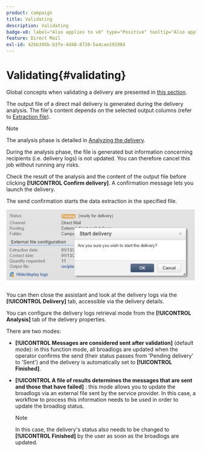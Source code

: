 ```yaml
---
product: campaign
title: Validating
description: Validating
badge-v8: label="Also applies to v8" type="Positive" tooltip="Also applies to Campaign v8"
feature: Direct Mail
exl-id: 42bb395b-b3fe-4d48-8720-5a4cae191984
---
```

# Validating{#validating}

 

Global concepts when validating a delivery are presented in [this section](steps-validating-the-delivery.md).

The output file of a direct mail delivery is generated during the delivery analysis. The file's content depends on the selected output columns (refer to [Extraction file](defining-the-direct-mail-content.md#extraction-file)).

>[!NOTE]
>
>The analysis phase is detailed in [Analyzing the delivery](steps-validating-the-delivery.md#analyzing-the-delivery).

During the analysis phase, the file is generated but information concerning recipients (i.e. delivery logs) is not updated. You can therefore cancel this job without running any risks.

Check the result of the analysis and the content of the output file before clicking **[!UICONTROL Confirm delivery]**. A confirmation message lets you launch the delivery.

The send confirmation starts the data extraction in the specified file.

![](assets/s_ncs_user_postal_del_send_confirm_postal.png)

You can then close the assistant and look at the delivery logs via the **[!UICONTROL Delivery]** tab, accessible via the delivery details.

You can configure the delivery logs retrieval mode from the **[!UICONTROL Analysis]** tab of the delivery properties.

There are two modes:

* **[!UICONTROL Messages are considered sent after validation]** (default mode): in this function mode, all broadlogs are updated when the operator confirms the send (their status passes from 'Pending delivery' to 'Sent') and the delivery is automatically set to **[!UICONTROL Finished]**.
* **[!UICONTROL A file of results determines the messages that are sent and those that have failed]** : this mode allows you to update the broadlogs via an external file sent by the service provider. In this case, a workflow to process this information needs to be used in order to update the broadlog status.

  >[!NOTE]
  >
  >In this case, the delivery's status also needs to be changed to **[!UICONTROL Finished]** by the user as soon as the broadlogs are updated.
